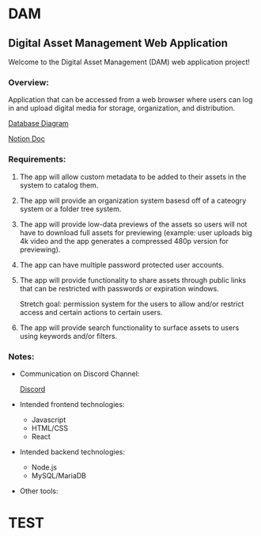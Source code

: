 # DAM

## Digital Asset Management Web Application

Welcome to the Digital Asset Management (DAM) web application project!

### Overview:

Application that can be accessed from a web browser where users can log in and upload digital media for storage, organization, and distribution.

[Database Diagram](https://dbdiagram.io/d/5d4a41ffced98361d6dd5e05 "Database Diagram Link")

[Notion Doc](https://www.notion.so/DAM-Digital-Asset-Manager-2395f377da7e41c68a23c51c4267ddc5 "Notion Doc")

### Requirements:

1. The app will allow custom metadata to be added to their assets in the system to catalog them.
1. The app will provide an organization system basesd off of a cateogry system or a folder tree system.
1. The app will provide low-data previews of the assets so users will not have to download full assets for previewing (example: user uploads big 4k video and the app generates a compressed 480p version for previewing).
1. The app can have multiple password protected user accounts.
1. The app will provide functionality to share assets through public links that can be restricted with passwords or expiration windows.

   Stretch goal: permission system for the users to allow and/or restrict access and certain actions to certain users.
   
1. The app will provide search functionality to surface assets to users using keywords and/or filters.

### Notes:

* Communication on Discord Channel:

   [Discord](https://discordapp.com/channels/543575371510054954/543575371962908682/608517191960231942 "Discord")
   
* Intended frontend technologies:
   * Javascript
   * HTML/CSS
   * React
   
* Intended backend technologies:
   * Node.js
   * MySQL/MariaDB
   
* Other tools:


# TEST


